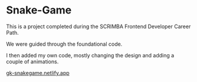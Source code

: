 # Snake-Game

This is a project completed during the SCRIMBA Frontend Developer Career Path.

We were guided through the foundational code. 

I then added my own code, mostly changing the design and adding a couple of animations.

[gk-snakegame.netlify.app](https://gk-snakegame.netlify.app/)
